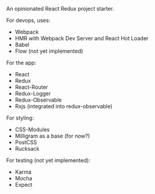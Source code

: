 An opinionated React Redux project starter.

For devops, uses:

* Webpack
* HMR with Webpack Dev Server and React Hot Loader
* Babel
* Flow (not yet implemented)

For the app:

* React
* Redux
* React-Router
* Redux-Logger
* Redux-Observable
* Rxjs (integrated into redux-observable)

For styling:

* CSS-Modules
* Milligram as a base (for now?)
* PostCSS
* Rucksack

For testing (not yet implemented):

* Karma
* Mocha
* Expect

